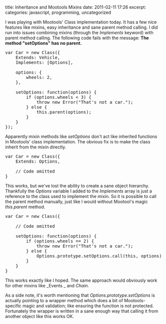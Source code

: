 title: Inheritance and Mootools Mixins
date: 2011-02-11 17:26
excerpt: 
categories: javascript, programming, uncategorized

I was playing with Mootools' Class implementation today. It has a few nice features like mixins, easy inheritance and sane parent method calling. I did run into issues combining mixins (through the _Implements_ keyword) with parent method calling. The following code fails with the message: **The method "setOptions" has no parent.**<!--more-->

<pre lang="javascript">var Car = new Class({
	Extends: Vehicle,
	Implements: [Options],

	options: {
		wheels: 2,
	},

	setOptions: function(options) {
		if (options.wheels &lt; 3) {
			throw new Error("That's not a car.");
		} else {
			this.parent(options);
		}
	}
});</pre>
Apparently mixin methods like _setOptions_ don't act like inherited functions in Mootools' class implementation. The obvious fix is to make the class inherit from the mixin directly.
<pre lang="javascript">var Car = new Class({
	Extends: Options,

	// Code omitted
}</pre>
This works, but we've lost the ability to create a sane object hierarchy. Thankfully the _Options_ variable I added to the _Implements_ array is just a reference to the class used to implement the mixin. So it is possible to call the parent method manually, just like I would without Mootool's magic _this.parent_ method.
<pre lang="javascript">var Car = new Class({

	// Code omitted

	setOptions: function(options) {
		if (options.wheels == 2) {
			throw new Error("That's not a car.");
		} else {
			Options.prototype.setOptions.call(this, options);
		}
	}
}</pre>
This works exactly like I hoped. The same approach would obviously work for other mixins like _Events _ and _Chain_.

As a side note, it's worth mentioning that _Options.prototype.setOptions_ is actually pointing to a wrapper method which does a bit of Mootools-specific magic and validation; like ensuring the function is not protected. Fortunately the wrapper is written in a sane enough way that calling it from another object like this works OK.